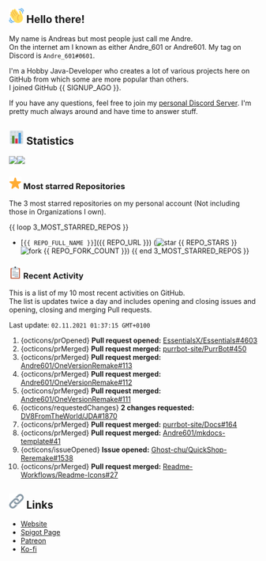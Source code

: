 <!-- Links -->
[purr]: https://purrbot.site
[discord]: https://discord.gg/6dazXp6
[website]: https://andre601.ch
[spigot]: https://www.spigotmc.org/resources/authors/56829/
[patreon]: https://patreon.com/andre_601
[ko-fi]: https://ko-fi.com/andre_601

<!-- SVGs -->
[star]: https://cdn.jsdelivr.net/gh/Readme-Workflows/Readme-Icons@main/icons/octicons/StarredRepository.svg
[fork]: https://cdn.jsdelivr.net/gh/Readme-Workflows/Readme-Icons@main/icons/octicons/ForkedRepository.svg

## <img alt="emoji" src="https://raw.githubusercontent.com/twitter/twemoji/master/assets/svg/1f44b.svg" height="30em"> Hello there!
My name is Andreas but most people just call me Andre.  
On the internet am I known as either Andre_601 or Andre601. My tag on Discord is `Andre_601#0601`.

I'm a Hobby Java-Developer who creates a lot of various projects here on GitHub from which some are more popular than others.  
I joined GitHub {{ SIGNUP_AGO }}.

If you have any questions, feel free to join my [personal Discord Server][discord]. I'm pretty much always around and have time to answer stuff.

## <img alt="emoji" src="https://raw.githubusercontent.com/twitter/twemoji/master/assets/svg/1f4ca.svg" height="30em"> Statistics
<img height="195px" src="https://github-readme-stats.vercel.app/api?username=Andre601&show_icons=true&hide_rank=true&title_color=3498db&bg_color=ffffff00&text_color=718096&disable_animations=true"><img height="195px" src="https://github-readme-stats.vercel.app/api/top-langs?username=Andre601&layout=compact&title_color=3498db&bg_color=ffffff00&text_color=718096">

### <img alt="emoji" src="https://raw.githubusercontent.com/twitter/twemoji/master/assets/svg/2b50.svg" height="25em"> Most starred Repositories
The 3 most starred repositories on my personal account (Not including those in Organizations I own).

{{ loop 3_MOST_STARRED_REPOS }}
- [`{{ REPO_FULL_NAME }}`]({{ REPO_URL }}) (![star] {{ REPO_STARS }} ![fork] {{ REPO_FORK_COUNT }})
{{ end 3_MOST_STARRED_REPOS }}

### <img alt="emoji" src="https://raw.githubusercontent.com/twitter/twemoji/master/assets/svg/1f4cb.svg" height="25em"> Recent Activity
This is a list of my 10 most recent activities on GitHub.  
The list is updates twice a day and includes opening and closing issues and opening, closing and merging Pull requests.

<!--RECENT_ACTIVITY:last_update-->
Last update: `02.11.2021 01:37:15 GMT+0100`
<!--RECENT_ACTIVITY:last_update_end-->
<!--RECENT_ACTIVITY:start-->
1. {octicons/prOpened} **Pull request opened:** [EssentialsX/Essentials#4603](https://github.com/EssentialsX/Essentials/pull/4603)
2. {octicons/prMerged} **Pull request merged:** [purrbot-site/PurrBot#450](https://github.com/purrbot-site/PurrBot/pull/450)
3. {octicons/prMerged} **Pull request merged:** [Andre601/OneVersionRemake#113](https://github.com/Andre601/OneVersionRemake/pull/113)
4. {octicons/prMerged} **Pull request merged:** [Andre601/OneVersionRemake#112](https://github.com/Andre601/OneVersionRemake/pull/112)
5. {octicons/prMerged} **Pull request merged:** [Andre601/OneVersionRemake#111](https://github.com/Andre601/OneVersionRemake/pull/111)
6. {octicons/requestedChanges} **2 changes requested:** [DV8FromTheWorld/JDA#1870](https://github.com/DV8FromTheWorld/JDA/pull/1870#pullrequestreview-793965084)
7. {octicons/prMerged} **Pull request merged:** [purrbot-site/Docs#164](https://github.com/purrbot-site/Docs/pull/164)
8. {octicons/prMerged} **Pull request merged:** [Andre601/mkdocs-template#41](https://github.com/Andre601/mkdocs-template/pull/41)
9. {octicons/issueOpened} **Issue opened:** [Ghost-chu/QuickShop-Reremake#1538](https://github.com/Ghost-chu/QuickShop-Reremake/issues/1538)
10. {octicons/prMerged} **Pull request merged:** [Readme-Workflows/Readme-Icons#27](https://github.com/Readme-Workflows/Readme-Icons/pull/27)
<!--RECENT_ACTIVITY:end-->

## <img alt="emoji" src="https://raw.githubusercontent.com/twitter/twemoji/master/assets/svg/1f517.svg" height="30em"> Links
- [Website]
- [Spigot Page][spigot]
- [Patreon]
- [Ko-fi]
